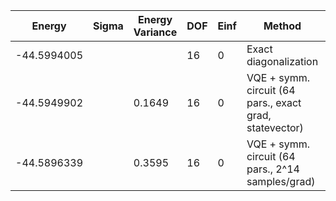| Energy      | Sigma | Energy Variance | DOF | Einf | Method                                                  | Data Repository |
|-------------|-------|-----------------|-----|------|---------------------------------------------------------|-----------------|
| -44.5994005 |       |                 | 16  | 0    | Exact diagonalization                                   |                 |
| -44.5949902 |       | 0.1649          | 16  | 0    | VQE + symm. circuit (64 pars., exact grad, statevector) |                 |
| -44.5896339 |       | 0.3595          | 16  | 0    | VQE + symm. circuit (64 pars., 2^14 samples/grad)       |                 |

